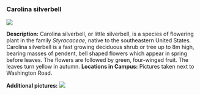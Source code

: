 ### Carolina silverbell

![](http://www.astro.princeton.edu/~ruixu/fig/Carolinasilverbell.jpg)


**Description:** Carolina silverbell, or little silverbell, is a species of flowering plant in the family *Styracaceae*, native to the southeastern United States.
Carolina silverbell is a fast growing deciduous shrub or tree up to 8m high, bearing masses of pendent, bell shaped flowers which appear in spring before leaves. The flowers are followed by green, four-winged fruit. The leaves turn yellow in autumn.
**Locations in Campus:** Pictures taken next to Washington Road.

**Additional pictures:**
![](http://www.astro.princeton.edu/~ruixu/fig/Carolinasilverbell1.jpg)

